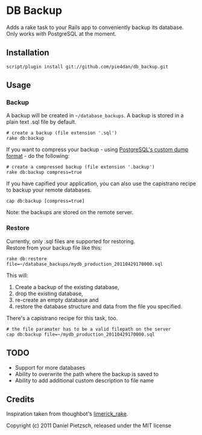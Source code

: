 # DB Backup

Adds a rake task to your Rails app to conveniently backup its database.  
Only works with PostgreSQL at the moment.

## Installation

	script/plugin install git://github.com/pie4dan/db_backup.git

## Usage

### Backup

A backup will be created in `~/database_backups`. A backup is stored in a plain text .sql file by default.

	# create a backup (file extension '.sql')
	rake db:backup
	
If you want to compress your backup - using [PostgreSQL's custom dump format](http://www.postgresql.org/docs/8.4/static/backup-dump.html "PostgreSQL: Documentation: Manuals: PostgreSQL 8.4: SQL Dump") - do the following:
	
	# create a compressed backup (file extension '.backup')
	rake db:backup compress=true
	
If you have capified your application, you can also use the capistrano recipe to backup your remote databases.

	cap db:backup [compress=true]
	
Note: the backups are stored on the remote server.

### Restore

Currently, only .sql files are supported for restoring.  
Restore from your backup file like this:

	rake db:restore file=~/database_backups/mydb_production_20110429170000.sql
	
This will:

 1. Create a backup of the existing database,
 2. drop the existing database,
 3. re-create an empty database and
 4. restore the database structure and data from the file you specified.

There's a capistrano recipe for this task, too.

	# the file paramater has to be a valid filepath on the server
	cap db:backup file=~/mydb_production_20110429170000.sql

## TODO

 * Support for more databases
 * Ability to overwrite the path where the backup is saved to
 * Ability to add additional custom description to file name

## Credits

Inspiration taken from thoughbot's [limerick\_rake](https://github.com/thoughtbot/limerick_rake).


Copyright (c) 2011 Daniel Pietzsch, released under the MIT license